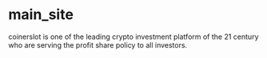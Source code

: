 # main_site
coinerslot is one of the leading crypto investment platform of the 21 century who are serving the profit share policy to all investors.
